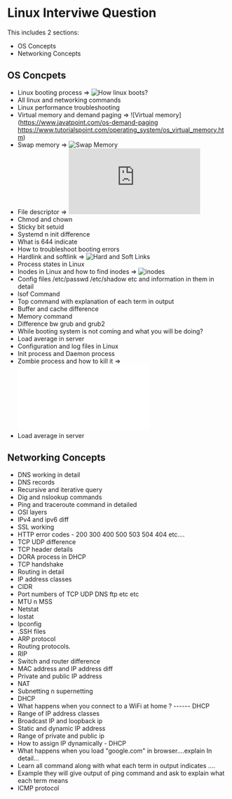 # Linux Interviwe Question
This includes 2 sections:
* OS Concepts
* Networking Concepts

## OS Concpets
* Linux booting process => ![How linux boots?](https://www.thegeekstuff.com/2011/02/linux-boot-process/)
* All linux and networking commands 
* Linux performance troubleshooting
* Virtual memory and demand paging => ![Virtual memory](https://www.javatpoint.com/os-demand-paging https://www.tutorialspoint.com/operating_system/os_virtual_memory.htm)
* Swap memory => ![Swap Memory](https://linuxhint.com/swap_memory_linux/) 
* File descriptor => ![File descriptors](https://www.computerhope.com/jargon/f/file-descriptor.htm)
* Chmod and chown
* Sticky bit setuid 
* Systemd n init difference 
* What is 644 indicate 
* How to troubleshoot booting errors
* Hardlink and softlink => ![Hard and Soft Links](https://www.geeksforgeeks.org/difference-between-hard-link-and-soft-link/)
* Process states in Linux
* Inodes in Linux and how to find inodes =>  ![inodes](https://www.javatpoint.com/linux-inodes)
* Config files /etc/passwd /etc/shadow etc and information in them in detail
* lsof Command 
* Top command with explanation of each term in output
* Buffer and cache difference
* Memory command 
* Difference bw grub and grub2
* While booting system is not coming and what you will be doing?
* Load average in server
* Configuration and log files in Linux 
* Init process and Daemon process
* Zombie process and how to kill it => ![Zombie Process](zombie-process.md) 
* Load average in server

## Networking Concepts
* DNS working in detail
* DNS records
* Recursive and iterative query 
* Dig and  nslookup commands 
* Ping and traceroute command in detailed
* OSI layers
* IPv4 and ipv6 diff
* SSL working
* HTTP error codes - 200 300 400 500 503 504 404 etc....
* TCP UDP difference
* TCP header details 
* DORA process in DHCP 
* TCP handshake
* Routing in detail
* IP address classes
* CIDR
* Port numbers of TCP UDP DNS ftp etc etc
* MTU n MSS
* Netstat
* Iostat 
* Ipconfig 
* .SSH files 
* ARP protocol
* Routing protocols.
* RIP
* Switch and router difference 
* MAC address and IP address diff
* Private and public IP address 
* NAT 
* Subnetting n supernetting
* DHCP
* What happens when you connect to a WiFi at home ?  ------ DHCP
* Range of IP address classes
* Broadcast IP and loopback ip
* Static and dynamic IP address 
* Range of private and public ip
* How to assign IP dynamically - DHCP 
* What happens when you load "google.com" in browser....explain In detail...
* Learn all command along with what each term in output indicates ....
* Example they will give output of ping command and ask to explain what each term means 
* ICMP protocol
